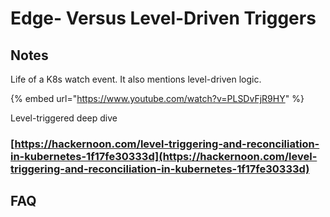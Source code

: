 # Edge- Versus Level-Driven Triggers

## Notes

Life of a K8s watch event. It also mentions level-driven logic.

{% embed url="https://www.youtube.com/watch?v=PLSDvFjR9HY" %}

Level-triggered deep dive&#x20;

### [https://hackernoon.com/level-triggering-and-reconciliation-in-kubernetes-1f17fe30333d](https://hackernoon.com/level-triggering-and-reconciliation-in-kubernetes-1f17fe30333d)

## FAQ

